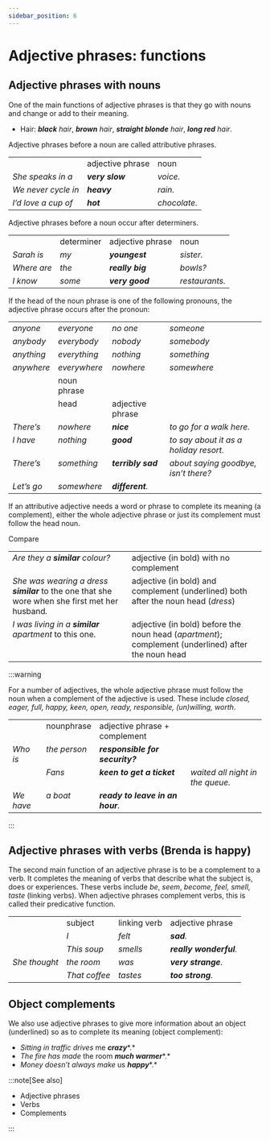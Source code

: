 ```yaml
---
sidebar_position: 6
---
```


# Adjective phrases: functions

## Adjective phrases with nouns

One of the main functions of adjective phrases is that they go with nouns and change or add to their meaning.

- Hair: ***black*** *hair*, ***brown*** *hair*, ***straight blonde*** *hair*, ***long red*** *hair*.

Adjective phrases before a noun are called attributive phrases.

<table><tbody><tr valign="top"><td><br/></td><td>adjective phrase</td><td>noun</td></tr><tr valign="top"><td><i>She speaks in a</i></td><td><b><i>very slow</i></b></td><td><i>voice.</i></td></tr><tr valign="top"><td><i>We never cycle in</i></td><td><b><i>heavy</i></b></td><td><i>rain.</i></td></tr><tr valign="top"><td><i>I’d love a cup of</i></td><td><b><i>hot</i></b></td><td><i>chocolate.</i></td></tr></tbody></table>

Adjective phrases before a noun occur after determiners.

<table><tbody><tr valign="top"><td><br/></td><td>determiner</td><td>adjective phrase</td><td>noun</td></tr><tr valign="top"><td><i>Sarah is</i></td><td><i>my</i></td><td><b><i>youngest</i></b></td><td><i>sister.</i></td></tr><tr valign="top"><td><i>Where are</i></td><td><i>the</i></td><td><b><i>really big</i></b></td><td><i>bowls?</i></td></tr><tr valign="top"><td><i>I know</i></td><td><i>some</i></td><td><b><i>very good</i></b></td><td><i>restaurants.</i></td></tr></tbody></table>

If the head of the noun phrase is one of the following pronouns, the adjective phrase occurs after the pronoun:

<table><tbody><tr valign="top"><td><i>anyone</i></td><td><i>everyone</i></td><td><i>no one</i></td><td><i>someone</i></td></tr><tr valign="top"><td><i>anybody</i></td><td><i>everybody</i></td><td><i>nobody</i></td><td><i>somebody</i></td></tr><tr valign="top"><td><i>anything</i></td><td><i>everything</i></td><td><i>nothing</i></td><td><i>something</i></td></tr><tr valign="top"><td><i>anywhere</i></td><td><i>everywhere</i></td><td><i>nowhere</i></td><td><i>somewhere</i></td></tr><tr valign="top"><td><br/></td><td>noun phrase</td><td><br/></td></tr><tr valign="top"><td><br/></td><td>head</td><td>adjective phrase</td><td><br/></td></tr><tr valign="top"><td><i>There’s</i></td><td><i>nowhere</i></td><td><b><i>nice</i></b></td><td><i>to go for a walk here.</i></td></tr><tr valign="top"><td><i>I have</i></td><td><i>nothing</i></td><td><b><i>good</i></b></td><td><i>to say about it as a holiday resort.</i></td></tr><tr valign="top"><td><i>There’s</i></td><td><i>something</i></td><td><b><i>terribly sad</i></b></td><td><i>about saying goodbye, isn’t there?</i></td></tr><tr valign="top"><td><i>Let’s go</i></td><td><i>somewhere</i></td><td><b><i>different</i></b><i>.</i></td><td><br/></td></tr></tbody></table>

If an attributive adjective needs a word or phrase to complete its meaning (a complement), either the whole adjective phrase or just its complement must follow the head noun.

Compare

<table><tbody><tr valign="top"><td><i>Are they a </i><b><i>similar</i></b><i> colour?</i></td><td>adjective (in bold) with no complement</td></tr><tr valign="top"><td><i>She was wearing a dress </i><b><i>similar</i></b><i> </i>to the one that she wore when she first met her husband<i>.</i></td><td>adjective (in bold) and complement (underlined) both after the noun head (<i>dress</i>)</td></tr><tr valign="top"><td><i>I was living in a </i><b><i>similar</i></b><i> apartment </i>to this one<i>.</i></td><td>adjective (in bold) before the noun head (<i>apartment</i>); complement (underlined) after the noun head</td></tr></tbody></table>

:::warning

For a number of adjectives, the whole adjective phrase must follow the noun when a complement of the adjective is used. These include *closed, eager, full, happy, keen, open, ready, responsible, (un)willing, worth*.

<table><tbody><tr valign="top"><td><br/></td><td>nounphrase</td><td>adjective phrase + complement</td><td><br/></td></tr><tr valign="top"><td><i>Who is</i></td><td><i>the person</i></td><td><b><i>responsible for security?</i></b></td><td><br/></td></tr><tr valign="top"><td><br/></td><td><i>Fans</i></td><td><b><i>keen to get a ticket</i></b></td><td><i>waited all night in the queue.</i></td></tr><tr valign="top"><td><i>We have</i></td><td><i>a boat</i></td><td><b><i>ready to leave in an hour</i></b><i>.</i></td><td><br/></td></tr></tbody></table>

:::

## Adjective phrases with verbs (Brenda is happy)

The second main function of an adjective phrase is to be a complement to a verb. It completes the meaning of verbs that describe what the subject is, does or experiences. These verbs include *be*, *seem*, *become, feel, smell, taste* (linking verbs). When adjective phrases complement verbs, this is called their predicative function.

<table><tbody><tr valign="top"><td><br/></td><td>subject</td><td>linking verb</td><td>adjective phrase</td></tr><tr valign="top"><td><br/></td><td><i>I</i></td><td><i>felt</i></td><td><b><i>sad</i></b><i>.</i></td></tr><tr valign="top"><td><br/></td><td><i>This soup</i></td><td><i>smells</i></td><td><b><i>really wonderful</i></b><i>.</i></td></tr><tr valign="top"><td><i>She thought</i></td><td><i>the room</i></td><td><i>was</i></td><td><b><i>very strange</i></b><i>.</i></td></tr><tr valign="top"><td><br/></td><td><i>That coffee</i></td><td><i>tastes</i></td><td><b><i>too strong</i></b><i>.</i></td></tr></tbody></table>

## Object complements

We also use adjective phrases to give more information about an object (underlined) so as to complete its meaning (object complement):

- *Sitting in traffic drives* me ***crazy****.*
- *The fire has made* the room ***much warmer****.*
- *Money doesn’t always make* us ***happy****.*

:::note[See also]

- Adjective phrases
- Verbs
- Complements

:::
